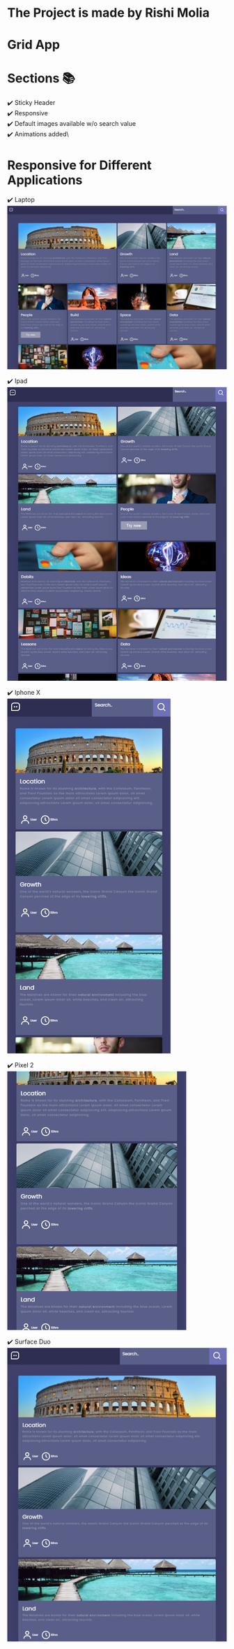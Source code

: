 # The Project is made by Rishi Molia

# Grid App

# Sections 📚

✔️ Sticky Header\
✔️ Responsive \
✔️ Default images available w/o search value\
✔️ Animations added\

# Responsive for Different Applications

✔️ Laptop\
 <img alt="" src="./Responsive/127 - Generic Laptop - 2021-25-4 at 11.55.01 AM.jpg" />

✔️ Ipad\
 <img alt="" src="./Responsive/127 - iPad - 2021-25-4 at 11.53.21 AM.jpg" />

✔️ Iphone X\
 <img alt="" src="./Responsive/127 - iPhone X - 2021-25-4 at 11.53.05 AM.jpg" />

✔️ Pixel 2\
 <img alt="" src="./Responsive/127 - Pixel 2 - 2021-25-4 at 11.53.16 AM.jpg" />

✔️ Surface Duo\
 <img alt="" src="./Responsive/127 - Surface Duo - 2021-25-4 at 11.53.35 AM.jpg" />
